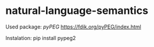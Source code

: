 # natural-language-semantics

Used package: _pyPEG_
https://fdik.org/pyPEG/index.html

Instalation:
pip install pypeg2